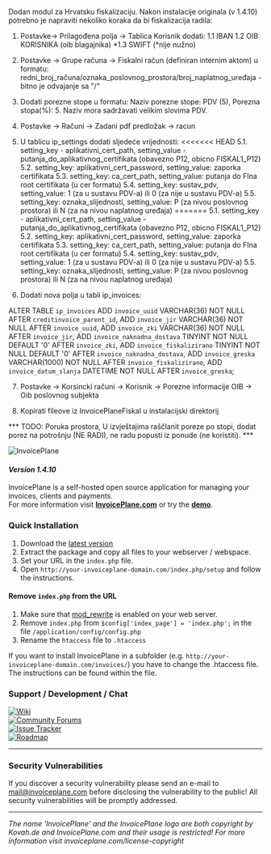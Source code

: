 Dodan modul za Hrvatsku fiskalizaciju. Nakon instalacije originala (v 1.4.10) potrebno je napraviti nekoliko koraka da bi fiskalizacija radila: 


1. Postavke-> Prilagođena polja -> Tablica Korisnik dodati:
  1.1 IBAN 
  1.2 OIB KORISNIKA (oib blagajnika)
  *1.3 SWIFT (*nije nužno)

2. Postavke -> Grupe računa -> Fiskalni račun (definiran internim aktom) u formatu:
  redni_broj_računa/oznaka_poslovnog_prostora/broj_naplatnog_uređaja  - bitno je odvajanje sa "/"

3. Dodati porezne stope u formatu: Naziv porezne stope: PDV (5), Porezna stopa(%): 5. Naziv mora sadržavati velikim slovima PDV.

4. Postavke -> Računi -> Zadani pdf predložak  -> racun

5. U tablicu ip_settings dodati sljedeće vrijednosti:
<<<<<<< HEAD
    5.1. setting_key - aplikativni_cert_path, setting_value - putanja_do_aplikativnog_certifikata (obavezno P12, obicno FISKAL1_P12)
    5.2. setting_key: aplikativni_cert_password, setting_value: zaporka certifikata
    5.3. setting_key: ca_cert_path, setting_value: putanja do FIna root certifikata (u cer formatu)
    5.4. setting_key: sustav_pdv, setting_value: 1 (za u sustavu PDV-a) ili 0 (za nije u sustavu PDV-a)
    5.5. setting_key: oznaka_slijednosti, setting_value: P (za nivou poslovnog prostora) ili N (za na nivou naplatnog uređaja)
=======
	5.1. setting_key - aplikativni_cert_path, setting_value - putanja_do_aplikativnog_certifikata (obavezno P12, obicno FISKAL1_P12)
	5.2. setting_key: aplikativni_cert_password, setting_value: zaporka certifikata
	5.3. setting_key: ca_cert_path, setting_value: putanja do FIna root certifikata (u cer formatu)
	5.4. setting_key: sustav_pdv, setting_value: 1 (za u sustavu PDV-a) ili 0 (za nije u sustavu PDV-a)
	5.5. setting_key: oznaka_slijednosti, setting_value: P (za nivou poslovnog prostora) ili N (za na nivou naplatnog uređaja)
>>>>>>> 

6. Dodati nova polja u tabli ip_invoices:

ALTER TABLE `ip_invoices` ADD `invoice_uuid` VARCHAR(36) NOT NULL AFTER `creditinvoice_parent_id`, ADD `invoice_jir` VARCHAR(36) NOT NULL AFTER `invoice_uuid`, ADD `invoice_zki` VARCHAR(36) NOT NULL AFTER `invoice_jir`, ADD `invoice_naknadna_dostava` TINYINT NOT NULL DEFAULT '0' AFTER `invoice_zki`, ADD `invoice_fiskalizirano` TINYINT NOT NULL DEFAULT '0' AFTER `invoice_naknadna_dostava`, ADD `invoice_greska` VARCHAR(1000) NOT NULL AFTER `invoice_fiskalizirano`, ADD `invoice_datum_slanja` DATETIME NOT NULL AFTER `invoice_greska`;

7. Postavke -> Korsincki računi -> Korisnik -> Porezne informacije OIB -> Oib poslovnog subjekta

8. Kopirati fileove iz InvoicePlaneFiskal u instalacijski direktorij


*** TODO: Poruka prostora, U izvještajima raščlanit poreze po stopi, dodat porez na potrošnju (NE RADI), ne radu popusti iz ponude (ne koristiti). ***  


![InvoicePlane](http://invoiceplane.com/content/logo/PNG/logo_300x150.png)
#### _Version 1.4.10_

InvoicePlane is a self-hosted open source application for managing your invoices, clients and payments.    
For more information visit __[InvoicePlane.com](https://invoiceplane.com)__ or try the __[demo](https://demo.invoiceplane.com)__.

### Quick Installation

1. Download the [latest version](https://invoiceplane.com/downloads)
2. Extract the package and copy all files to your webserver / webspace.
3. Set your URL in the `index.php` file.
4. Open `http://your-invoiceplane-domain.com/index.php/setup` and follow the instructions.

#### Remove `index.php` from the URL

1. Make sure that [mod_rewrite](https://go.invoiceplane.com/apachemodrewrite) is enabled on your web server.
2. Remove `index.php` from `$config['index_page'] = 'index.php';` in the file `/application/config/config.php`
3. Rename the `htaccess` file to `.htaccess`

If you want to install InvoicePlane in a subfolder (e.g. `http://your-invoiceplane-domain.com/invoices/`) you have to change the .htaccess file. The instructions can be found within the file.

### Support / Development / Chat

[![Wiki](https://img.shields.io/badge/Help%3A-Official%20Wiki-429ae1.svg)](https://wiki.invoiceplane.com/)    
[![Community Forums](https://img.shields.io/badge/Help%3A-Community%20Forums-429ae1.svg)](https://community.invoiceplane.com/)    
[![Issue Tracker](https://img.shields.io/badge/Development%3A-Issue%20Tracker-429ae1.svg)](https://development.invoiceplane.com/)    
[![Roadmap](https://img.shields.io/badge/Development%3A-Roadmap-429ae1.svg)](https://go.invoiceplane.com/roadmapv1) 

---

### Security Vulnerabilities

If you discover a security vulnerability please send an e-mail to mail@invoiceplane.com before disclosing the vulnerability to the public!
All security vulnerabilities will be promptly addressed.

---
  
*The name 'InvoicePlane' and the InvoicePlane logo are both copyright by Kovah.de and InvoicePlane.com
and their usage is restricted! For more information visit invoiceplane.com/license-copyright*
